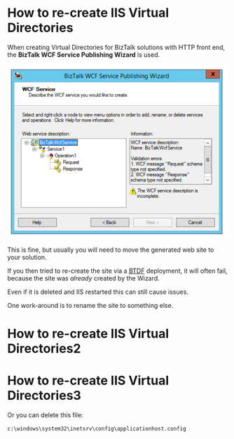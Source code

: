 # How to re-create IIS Virtual Directories

When creating Virtual Directories for BizTalk solutions with HTTP front end, the **BizTalk WCF Service Publishing Wizard** is used.

![](../images/2017/03/2017-03-07_13-42-48.png)

This is fine, but usually you will need to move the generated web site to your solution.

If you then tried to re-create the site via a [BTDF](https://biztalkdeployment.codeplex.com/) deployment, it will often fail, because the site was _already_ created by the Wizard.

Even if it is deleted and IIS restarted this can still cause issues.

One work-around is to rename the site to something else.

# How to re-create IIS Virtual Directories2
# How to re-create IIS Virtual Directories3
Or you can delete this file:

```
c:\windows\system32\inetsrv\config\applicationhost.config
```